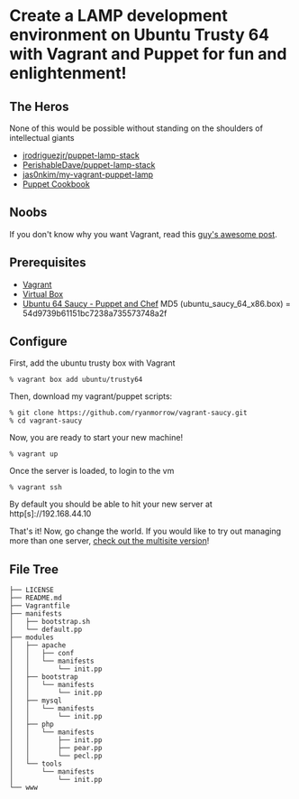 # Create a LAMP development environment on Ubuntu Trusty 64 with Vagrant and Puppet for fun and enlightenment!

## The Heros
None of this would be possible without standing on the shoulders of intellectual giants
* [jrodriguezjr/puppet-lamp-stack](https:github.com/jrodriguezjr/puppet-lamp-stack)
* [PerishableDave/puppet-lamp-stack](https://github.com/PerishableDave/puppet-lamp-stack)
* [jas0nkim/my-vagrant-puppet-lamp](https://github.com/jas0nkim/my-vagrant-puppet-lamp)
* [Puppet Cookbook](http://puppetcookbook.com/posts/creating-a-directory.html)

## Noobs
If you don't know why you want Vagrant, read this [guy's awesome post](https://raw.github.com/mcandre/hello-vagrant/master/README.md).

## Prerequisites
* [Vagrant](http://www.vagrantup.com/)
* [Virtual Box](https://www.virtualbox.org/)
* [Ubuntu 64 Saucy - Puppet and Chef](http://glazzies.net/ubuntu_saucy_64_x86.box)
    MD5 (ubuntu_saucy_64_x86.box) = 54d9739b61151bc7238a735573748a2f

## Configure
First, add the ubuntu trusty box with Vagrant

    % vagrant box add ubuntu/trusty64

Then, download my vagrant/puppet scripts:

    % git clone https://github.com/ryanmorrow/vagrant-saucy.git
    % cd vagrant-saucy

Now, you are ready to start your new machine!

    % vagrant up

Once the server is loaded, to login to the vm

    % vagrant ssh


By default you should be able to hit your new server at http[s]://192.168.44.10

That's it! Now, go change the world.  If you would like to try out managing more than one server, [check out the multisite version](https://github.com/ryanmorrow/vagrant-saucy-multi)!

## File Tree

    ├── LICENSE
    ├── README.md
    ├── Vagrantfile
    ├── manifests
    │   ├── bootstrap.sh
    │   └── default.pp
    ├── modules
    │   ├── apache
    │   │   ├── conf
    │   │   └── manifests
    │   │       └── init.pp
    │   ├── bootstrap
    │   │   └── manifests
    │   │       └── init.pp
    │   ├── mysql
    │   │   └── manifests
    │   │       └── init.pp
    │   ├── php
    │   │   └── manifests
    │   │       ├── init.pp
    │   │       ├── pear.pp
    │   │       └── pecl.pp
    │   └── tools
    │       └── manifests
    │           └── init.pp
    └── www
